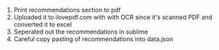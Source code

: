 1. Print recommendations section to pdf
2. Uploaded it to ilovepdf.com with with OCR since it's scanned PDF and converted it to excel
3. Seperated out the recommendations in sublime
4. Careful copy pasting of recommendations into data.json